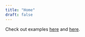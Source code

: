 ```yaml
---
title: "Home"
draft: false
---
```


Check out examples [here](/bio/example) and [here](/bio/example-minimal).

